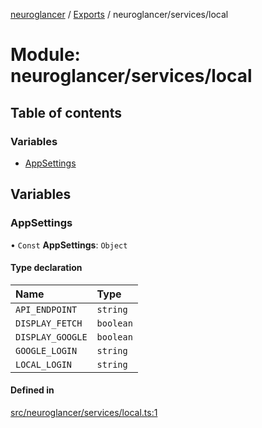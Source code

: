 [neuroglancer](../README.md) / [Exports](../modules.md) / neuroglancer/services/local

# Module: neuroglancer/services/local

## Table of contents

### Variables

- [AppSettings](neuroglancer_services_local.md#appsettings)

## Variables

### AppSettings

• `Const` **AppSettings**: `Object`

#### Type declaration

| Name | Type |
| :------ | :------ |
| `API_ENDPOINT` | `string` |
| `DISPLAY_FETCH` | `boolean` |
| `DISPLAY_GOOGLE` | `boolean` |
| `GOOGLE_LOGIN` | `string` |
| `LOCAL_LOGIN` | `string` |

#### Defined in

[src/neuroglancer/services/local.ts:1](https://github.com/ActiveBrainAtlas2/neuroglancer/blob/034b457d/src/neuroglancer/services/local.ts#L1)
